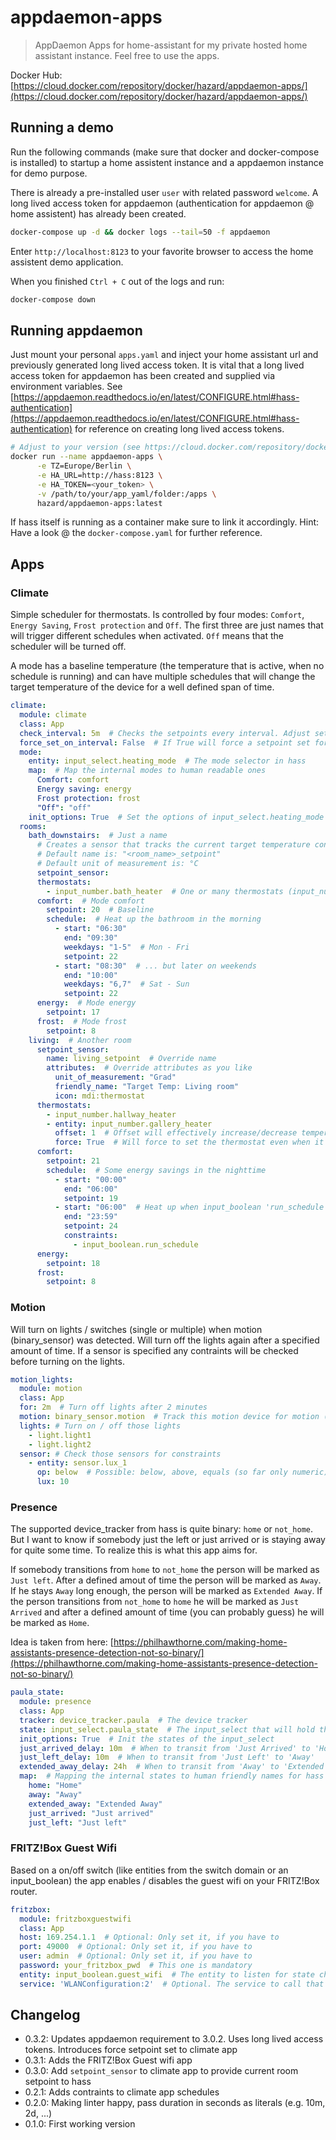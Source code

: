 # appdaemon-apps

> AppDaemon Apps for home-assistant for my private hosted home assistant instance. Feel free to use the apps.

Docker Hub: [https://cloud.docker.com/repository/docker/hazard/appdaemon-apps/](https://cloud.docker.com/repository/docker/hazard/appdaemon-apps/)

## Running a demo

Run the following commands (make sure that docker and docker-compose is installed) to startup a home assistent instance and a appdaemon instance for demo purpose.

There is already a pre-installed user `user` with related password `welcome`. A long lived access token for appdaemon (authentication for appdaemon @ home assistent) has already been created.

```bash
docker-compose up -d && docker logs --tail=50 -f appdaemon
```

Enter `http://localhost:8123` to your favorite browser to access the home assistent demo application.

When you finished `Ctrl + C` out of the logs and run:

```bash
docker-compose down
```

## Running appdaemon

Just mount your personal `apps.yaml` and inject your home assistant url and previously generated long lived access token. It is vital that a long lived access token for appdaemon has been created and supplied via environment variables. See [https://appdaemon.readthedocs.io/en/latest/CONFIGURE.html#hass-authentication](https://appdaemon.readthedocs.io/en/latest/CONFIGURE.html#hass-authentication) for reference on creating long lived access tokens.

```bash
# Adjust to your version (see https://cloud.docker.com/repository/docker/hazard/appdaemon-apps/)
docker run --name appdaemon-apps \
      -e TZ=Europe/Berlin \
      -e HA_URL=http://hass:8123 \
      -e HA_TOKEN=<your_token> \
      -v /path/to/your/app_yaml/folder:/apps \
      hazard/appdaemon-apps:latest
```

If hass itself is running as a container make sure to link it accordingly.
Hint: Have a look @ the `docker-compose.yaml` for further reference.

## Apps

### Climate

Simple scheduler for thermostats. Is controlled by four modes: `Comfort`, `Energy Saving`, `Frost protection` and `Off`. The first three are just names that will trigger different schedules when activated. `Off` means that the scheduler will be turned off.

A mode has a baseline temperature (the temperature that is active, when no schedule is running) and can have multiple schedules that will change the target temperature of the device for a well defined span of time.

```yaml
climate:
  module: climate
  class: App
  check_interval: 5m  # Checks the setpoints every interval. Adjust setpoints if necessary
  force_set_on_interval: False  # If True will force a setpoint set for the thermostats on the check interval.
  mode: 
    entity: input_select.heating_mode  # The mode selector in hass
    map:  # Map the internal modes to human readable ones
      Comfort: comfort
      Energy saving: energy
      Frost protection: frost
      "Off": "off"
    init_options: True  # Set the options of input_select.heating_mode
  rooms:
    bath_downstairs:  # Just a name
      # Creates a sensor that tracks the current target temperature configured for this room
      # Default name is: "<room_name>_setpoint"
      # Default unit of measurement is: °C
      setpoint_sensor:
      thermostats:
        - input_number.bath_heater  # One or many thermostats (input_number or climate)
      comfort:  # Mode comfort
        setpoint: 20  # Baseline
        schedule:  # Heat up the bathroom in the morning
          - start: "06:30"
            end: "09:30"
            weekdays: "1-5"  # Mon - Fri
            setpoint: 22
          - start: "08:30"  # ... but later on weekends
            end: "10:00"
            weekdays: "6,7"  # Sat - Sun
            setpoint: 22
      energy:  # Mode energy
        setpoint: 17
      frost:  # Mode frost
        setpoint: 8
    living:  # Another room
      setpoint_sensor:  
        name: living_setpoint  # Override name
        attributes:  # Override attributes as you like
          unit_of_measurement: "Grad"
          friendly_name: "Target Temp: Living room"
          icon: mdi:thermostat
      thermostats:
        - input_number.hallway_heater
        - entity: input_number.gallery_heater
          offset: 1  # Offset will effectively increase/decrease temperature (if target is 21 this will be set to 22)
          force: True  # Will force to set the thermostat even when it seems it's state has not changed
      comfort:
        setpoint: 21
        schedule:  # Some energy savings in the nighttime
          - start: "00:00"
            end: "06:00"
            setpoint: 19
          - start: "06:00"  # Heat up when input_boolean 'run_schedule' evaluates to true ('on')
            end: "23:59"
            setpoint: 24
            constraints:
              - input_boolean.run_schedule
      energy:
        setpoint: 18
      frost:
        setpoint: 8
```

### Motion

Will turn on lights / switches (single or multiple) when motion (binary_sensor) was detected. Will turn off the lights again after a specified amount of time.
If a sensor is specified any contraints will be checked before turning on the lights.

```yaml
motion_lights:
  module: motion
  class: App
  for: 2m  # Turn off lights after 2 minutes
  motion: binary_sensor.motion  # Track this motion device for motion (list is also possible)
  lights: # Turn on / off those lights
    - light.light1
    - light.light2
  sensor: # Check those sensors for constraints
    - entity: sensor.lux_1
      op: below  # Possible: below, above, equals (so far only numeric)
      lux: 10
```

### Presence

The supported device_tracker from hass is quite binary: `home` or `not_home`. But I want to know if somebody just the left or just arrived or is staying away for quite some time. To realize this is what this app aims for.

If somebody transitions from `home` to `not_home` the person will be marked as `Just left`. After a defined amout of time the person will be marked as `Away`. If he stays `Away` long enough, the person will be marked as `Extended Away`. If the person transitions from `not_home` to `home` he will be marked as `Just Arrived` and after a defined amount of time (you can probably guess) he will be marked as `Home`.

Idea is taken from here: [https://philhawthorne.com/making-home-assistants-presence-detection-not-so-binary/](https://philhawthorne.com/making-home-assistants-presence-detection-not-so-binary/)

```yaml
paula_state:
  module: presence
  class: App
  tracker: device_tracker.paula  # The device tracker
  state: input_select.paula_state  # The input_select that will hold the extended state
  init_options: True  # Init the states of the input_select
  just_arrived_delay: 10m  # When to transit from 'Just Arrived' to 'Home
  just_left_delay: 10m  # When to transit from 'Just Left' to 'Away'
  extended_away_delay: 24h  # When to transit from 'Away' to 'Extended Away'
  map:  # Mapping the internal states to human friendly names for hass
    home: "Home"
    away: "Away"
    extended_away: "Extended Away"
    just_arrived: "Just arrived"
    just_left: "Just left"
```

### FRITZ!Box Guest Wifi

Based on a on/off switch (like entities from the switch domain or an input_boolean) the app enables / disables the guest wifi on your FRITZ!Box router.

```yaml
fritzbox:
  module: fritzboxguestwifi
  class: App
  host: 169.254.1.1  # Optional: Only set it, if you have to
  port: 49000  # Optional: Only set it, if you have to
  user: admin  # Optional: Only set it, if you have to
  password: your_fritzbox_pwd  # This one is mandatory
  entity: input_boolean.guest_wifi  # The entity to listen for state changes
  service: 'WLANConfiguration:2'  # Optional. The service to call that represents your Guest Wifi. Most probably the default.
```

## Changelog

* 0.3.2: Updates appdaemon requirement to 3.0.2. Uses long lived access tokens. Introduces force setpoint set to climate app
* 0.3.1: Adds the FRITZ!Box Guest wifi app
* 0.3.0: Add `setpoint_sensor` to climate app to provide current room setpoint to hass
* 0.2.1: Adds contraints to climate app schedules
* 0.2.0: Making linter happy, pass duration in seconds as literals (e.g. 10m, 2d, ...)
* 0.1.0: First working version